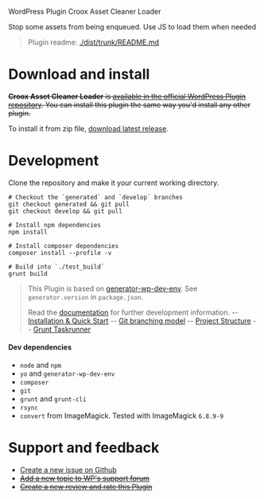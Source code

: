 WordPress Plugin Croox Asset Cleaner Loader

Stop some assets from being enqueued. Use JS to load them when needed

> Plugin readme: [./dist/trunk/README.md](https://github.com/croox/Croox__asset-cleaner-loader_wp-plugin/tree/master/dist/trunk)

# Download and install

~~**Croox Asset Cleaner Loader** is [available in the official WordPress Plugin repository](https://wordpress.org/plugins/Croox__asset-cleaner-loader_wp-plugin/). You can install this plugin the same way you'd install any other plugin.~~

To install it from zip file, [download latest release](https://github.com/croox/Croox__asset-cleaner-loader_wp-plugin/releases/latest).

# Development

Clone the repository and make it your current working directory.

```
# Checkout the `generated` and `develop` branches
git checkout generated && git pull
git checkout develop && git pull

# Install npm dependencies
npm install

# Install composer dependencies
composer install --profile -v

# Build into `./test_build`
grunt build
```

> This Plugin is based on [generator-wp-dev-env](https://github.com/croox/generator-wp-dev-env). See `generator.version` in `package.json`.
>
> Read the [documentation](https://github.com/croox/generator-wp-dev-env#documentation) for further development information.
> -- [Installation & Quick Start](https://htmlpreview.github.io/?https://github.com/croox/generator-wp-dev-env/blob/master/docs/generator-wp-dev-env.docset/Contents/Resources/Documents/Guide/installation_quick_start.html)
> -- [Git branching model](https://htmlpreview.github.io/?https://raw.githubusercontent.com/croox/generator-wp-dev-env/master/docs/generator-wp-dev-env.docset/Contents/Resources/Documents/Guide/git_branching_model.html)
> -- [Project Structure](https://htmlpreview.github.io/?https://raw.githubusercontent.com/croox/generator-wp-dev-env/master/docs/generator-wp-dev-env.docset/Contents/Resources/Documents/Guide/project_structure.html)
> -- [Grunt Taskrunner](https://htmlpreview.github.io/?https://raw.githubusercontent.com/croox/generator-wp-dev-env/master/docs/generator-wp-dev-env.docset/Contents/Resources/Documents/Guide/grunt_taskrunner.html)

#### Dev dependencies

- `node` and `npm`
- `yo` and `generator-wp-dev-env`
- `composer`
- `git`
- `grunt`  and  `grunt-cli`
- `rsync`
- `convert` from ImageMagick. Tested with ImageMagick `6.8.9-9`

# Support and feedback

* [Create a new issue on Github](https://github.com/croox/Croox__asset-cleaner-loader_wp-plugin/issues/new)
* ~~[Add a new topic to WP's support forum](https://wordpress.org/support/plugin/Croox__asset-cleaner-loader_wp-plugin)~~
* ~~[Create a new review and rate this Plugin](https://wordpress.org/support/plugin/Croox__asset-cleaner-loader_wp-plugin/reviews/#new-post)~~
